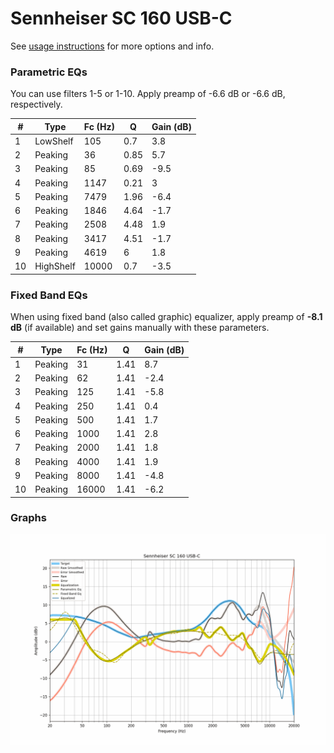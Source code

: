 # Sennheiser SC 160 USB-C
See [usage instructions](https://github.com/jaakkopasanen/AutoEq#usage) for more options and info.

### Parametric EQs
You can use filters 1-5 or 1-10. Apply preamp of -6.6 dB or -6.6 dB, respectively.

|   # | Type      |   Fc (Hz) |    Q |   Gain (dB) |
|-----|-----------|-----------|------|-------------|
|   1 | LowShelf  |       105 | 0.7  |         3.8 |
|   2 | Peaking   |        36 | 0.85 |         5.7 |
|   3 | Peaking   |        85 | 0.69 |        -9.5 |
|   4 | Peaking   |      1147 | 0.21 |         3   |
|   5 | Peaking   |      7479 | 1.96 |        -6.4 |
|   6 | Peaking   |      1846 | 4.64 |        -1.7 |
|   7 | Peaking   |      2508 | 4.48 |         1.9 |
|   8 | Peaking   |      3417 | 4.51 |        -1.7 |
|   9 | Peaking   |      4619 | 6    |         1.8 |
|  10 | HighShelf |     10000 | 0.7  |        -3.5 |

### Fixed Band EQs
When using fixed band (also called graphic) equalizer, apply preamp of **-8.1 dB** (if available) and set gains manually with these parameters.

|   # | Type    |   Fc (Hz) |    Q |   Gain (dB) |
|-----|---------|-----------|------|-------------|
|   1 | Peaking |        31 | 1.41 |         8.7 |
|   2 | Peaking |        62 | 1.41 |        -2.4 |
|   3 | Peaking |       125 | 1.41 |        -5.8 |
|   4 | Peaking |       250 | 1.41 |         0.4 |
|   5 | Peaking |       500 | 1.41 |         1.7 |
|   6 | Peaking |      1000 | 1.41 |         2.8 |
|   7 | Peaking |      2000 | 1.41 |         1.8 |
|   8 | Peaking |      4000 | 1.41 |         1.9 |
|   9 | Peaking |      8000 | 1.41 |        -4.8 |
|  10 | Peaking |     16000 | 1.41 |        -6.2 |

### Graphs
![](./Sennheiser%20SC%20160%20USB-C.png)
